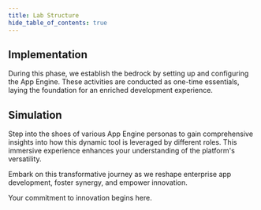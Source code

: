 ```yaml
---
title: Lab Structure
hide_table_of_contents: true
---
```


## Implementation

During this phase, we establish the bedrock by setting up and configuring the App Engine. These activities are conducted as one-time essentials, laying the foundation for an enriched development experience.

## Simulation

Step into the shoes of various App Engine personas to gain comprehensive insights into how this dynamic tool is leveraged by different roles. This immersive experience enhances your understanding of the platform's versatility.

Embark on this transformative journey as we reshape enterprise app development, foster synergy, and empower innovation.

Your commitment to innovation begins here.